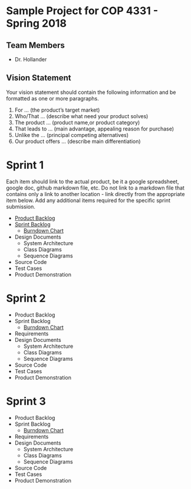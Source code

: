 # Sample Project for COP 4331 - Spring 2018

## Team Members

- Dr. Hollander

## Vision Statement

Your vision statement should contain the following information and be formatted as one or more paragraphs.

1. For ... (the product’s target market)
2. Who/That ... (describe what need your product solves)
3. The product ... (product name,or product category)
4. That leads to ... (main advantage, appealing reason for purchase)
5. Unlike the ... (principal competing alternatives)
6. Our product offers ... (describe main differentiation)

# Sprint 1

Each item should link to the actual product, be it a google spreadsheet, google doc, github markdown file, etc. Do not link to a markdown file that contains only a link to another location - link directly from the appropriate item below. Add any additional items required for the specific sprint submission.

- [Product Backlog](https://github.com/drhollander/COP4331_Sample/blob/master/sprint1/product_backlog.md)
- [Sprint Backlog](https://www.google.com/search?q=sprint+backlog+examples&tbm=isch)
  - [Burndown Chart](https://www.google.com/search?tbm=isch&q=sprint+burndown+chart&oq=sprint+burndown+chart)
- Design Documents
  - System Architecture
  - Class Diagrams
  - Sequence Diagrams
- Source Code
- Test Cases
- Product Demonstration

# Sprint 2

- Product Backlog
- Sprint Backlog
  - [Burndown Chart](https://www.google.com/search?tbm=isch&q=sprint+burndown+chart&oq=sprint+burndown+chart)
- Requirements
- Design Documents
  - System Architecture
  - Class Diagrams
  - Sequence Diagrams
- Source Code
- Test Cases
- Product Demonstration

# Sprint 3

- Product Backlog
- Sprint Backlog
  - [Burndown Chart](https://www.google.com/search?tbm=isch&q=sprint+burndown+chart&oq=sprint+burndown+chart)
- Requirements
- Design Documents
  - System Architecture
  - Class Diagrams
  - Sequence Diagrams
- Source Code
- Test Cases
- Product Demonstration
